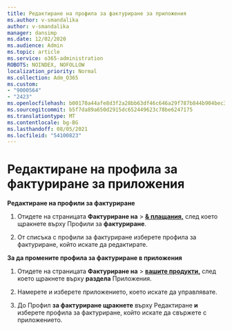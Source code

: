 ```yaml
---
title: Редактиране на профила за фактуриране за приложения
ms.author: v-smandalika
author: v-smandalika
manager: dansimp
ms.date: 12/02/2020
ms.audience: Admin
ms.topic: article
ms.service: o365-administration
ROBOTS: NOINDEX, NOFOLLOW
localization_priority: Normal
ms.collection: Adm_O365
ms.custom:
- "9000564"
- "2423"
ms.openlocfilehash: b00170a44afe8d3f2a28bb63df46c646a29f787b844b904bec3b3006fefba300
ms.sourcegitcommit: b5f7da89a650d2915dc652449623c78be6247175
ms.translationtype: MT
ms.contentlocale: bg-BG
ms.lasthandoff: 08/05/2021
ms.locfileid: "54100823"
---
```

# <a name="edit-billing-profile-for-apps"></a>Редактиране на профила за фактуриране за приложения

**Редактиране на профили за фактуриране**

1. Отидете на страницата **Фактуриране на**  >  **[& плащания,](https://go.microsoft.com/fwlink/p/?linkid=848039)** след което щракнете върху Профили за **фактуриране**.

2. От списъка с профили за фактуриране изберете профила за фактуриране, който искате да редактирате.

**За да промените профила за фактуриране в приложения**

1. Отидете на страницата **Фактуриране на**  >  **[вашите продукти,](https://go.microsoft.com/fwlink/p/?linkid=842054)** след което щракнете върху **раздела** Приложения.

2. Намерете и изберете приложението, което искате да управлявате.  

3. До Профил **за фактуриране щракнете** върху Редактиране **и** изберете профила за фактуриране, който искате да свържете с приложението.